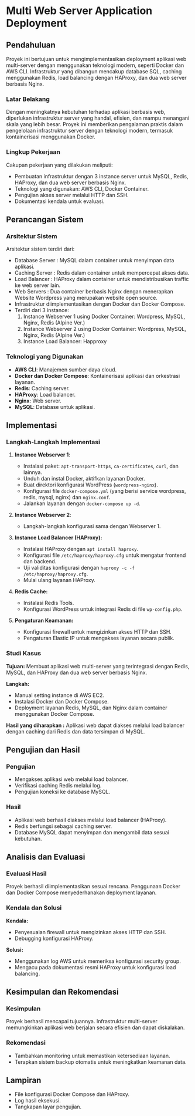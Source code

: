#  Multi Web Server Application Deployment

## Pendahuluan
Proyek ini bertujuan untuk mengimplementasikan deployment aplikasi web multi-server dengan menggunakan teknologi modern, seperti Docker dan AWS CLI. Infrastruktur yang dibangun mencakup database SQL, caching menggunakan Redis, load balancing dengan HAProxy, dan dua web server berbasis Nginx.

### Latar Belakang
Dengan meningkatnya kebutuhan terhadap aplikasi berbasis web, diperlukan infrastruktur server yang handal, efisien, dan mampu menangani skala yang lebih besar. Proyek ini memberikan pengalaman praktis dalam pengelolaan infrastruktur server dengan teknologi modern, termasuk kontainerisasi menggunakan Docker.

### Lingkup Pekerjaan
Cakupan pekerjaan yang dilakukan meliputi:
- Pembuatan infrastruktur dengan 3 instance server untuk MySQL, Redis, HAProxy, dan dua web server berbasis Nginx.
- Teknologi yang digunakan: AWS CLI, Docker Container.
- Pengujian akses server melalui HTTP dan SSH.
- Dokumentasi kendala untuk evaluasi.

## Perancangan Sistem
### Arsitektur Sistem
Arsitektur sistem terdiri dari:
- Database Server : MySQL dalam container untuk menyimpan data aplikasi.
- Caching Server : Redis dalam container untuk mempercepat akses data.
- Load Balancer : HAProxy dalam container untuk mendistribusikan traffic ke web server lain.
- Web Servers : Dua container berbasis Nginx dengan menerapkan Website Wordpress yang merupakan website open source.
- Infrastruktur diimplementasikan dengan Docker dan Docker Compose.
- Terdiri dari 3 instance:
  1. Instance Webserver 1 using Docker Container: Wordpress, MySQL, Nginx, Redis (Alpine Ver.) 
  2. Instance Webserver 2 using Docker Container: Wordpress, MySQL, Nginx, Redis (Alpine Ver.) 
  3. Instance Load Balancer: Happroxy


### Teknologi yang Digunakan
- **AWS CLI**: Manajemen sumber daya cloud.
- **Docker dan Docker Compose**: Kontainerisasi aplikasi dan orkestrasi layanan.
- **Redis**: Caching server.
- **HAProxy**: Load balancer.
- **Nginx**: Web server.
- **MySQL**: Database untuk aplikasi.

## Implementasi
### Langkah-Langkah Implementasi
1. **Instance Webserver 1**:
   - Instalasi paket: `apt-transport-https`, `ca-certificates`, `curl`, dan lainnya.
   - Unduh dan instal Docker, aktifkan layanan Docker.
   - Buat direktori konfigurasi WordPress (`wordpress-nginx`).
   - Konfigurasi file `docker-compose.yml` (yang berisi service wordpress, redis, mysql, nginx) dan `nginx.conf`.
   - Jalankan layanan dengan `docker-compose up -d`.

2. **Instance Webserver 2**:
   - Langkah-langkah konfigurasi sama dengan Webserver 1.

3. **Instance Load Balancer (HAProxy):**
   - Instalasi HAProxy dengan `apt install haproxy`.
   - Konfigurasi file `/etc/haproxy/haproxy.cfg` untuk mengatur frontend dan backend.
   - Uji validitas konfigurasi dengan `haproxy -c -f /etc/haproxy/haproxy.cfg`.
   - Mulai ulang layanan HAProxy.

4. **Redis Cache:**
   - Instalasi Redis Tools.
   - Konfigurasi WordPress untuk integrasi Redis di file `wp-config.php`.

5. **Pengaturan Keamanan:**
   - Konfigurasi firewall untuk mengizinkan akses HTTP dan SSH.
   - Pengaturan Elastic IP untuk mengakses layanan secara publik.

### Studi Kasus
**Tujuan:** Membuat aplikasi web multi-server yang terintegrasi dengan Redis, MySQL, dan HAProxy dan dua web server berbasis Nginx.

**Langkah:**
- Manual setting instance di AWS EC2.
- Instalasi Docker dan Docker Compose.
- Deployment layanan Redis, MySQL, dan Nginx dalam container menggunakan Docker Compose.

**Hasil yang diharapkan :**
Aplikasi web dapat diakses melalui load balancer dengan caching dari Redis dan data tersimpan di MySQL.

## Pengujian dan Hasil
### Pengujian
- Mengakses aplikasi web melalui load balancer.
- Verifikasi caching Redis melalui log.
- Pengujian koneksi ke database MySQL.

### Hasil
- Aplikasi web berhasil diakses melalui load balancer (HAProxy).
- Redis berfungsi sebagai caching server.
- Database MySQL dapat menyimpan dan mengambil data sesuai kebutuhan.

## Analisis dan Evaluasi
### Evaluasi Hasil
Proyek berhasil diimplementasikan sesuai rencana. Penggunaan Docker dan Docker Compose menyederhanakan deployment layanan.

### Kendala dan Solusi
**Kendala:**
- Penyesuaian firewall untuk mengizinkan akses HTTP dan SSH.
- Debugging konfigurasi HAProxy.

**Solusi:**
- Menggunakan log AWS untuk memeriksa konfigurasi security group.
- Mengacu pada dokumentasi resmi HAProxy untuk konfigurasi load balancing.

## Kesimpulan dan Rekomendasi
### Kesimpulan
Proyek berhasil mencapai tujuannya. Infrastruktur multi-server memungkinkan aplikasi web berjalan secara efisien dan dapat diskalakan.

### Rekomendasi
- Tambahkan monitoring untuk memastikan ketersediaan layanan.
- Terapkan sistem backup otomatis untuk meningkatkan keamanan data.

## Lampiran
- File konfigurasi Docker Compose dan HAProxy.
- Log hasil eksekusi.
- Tangkapan layar pengujian.
